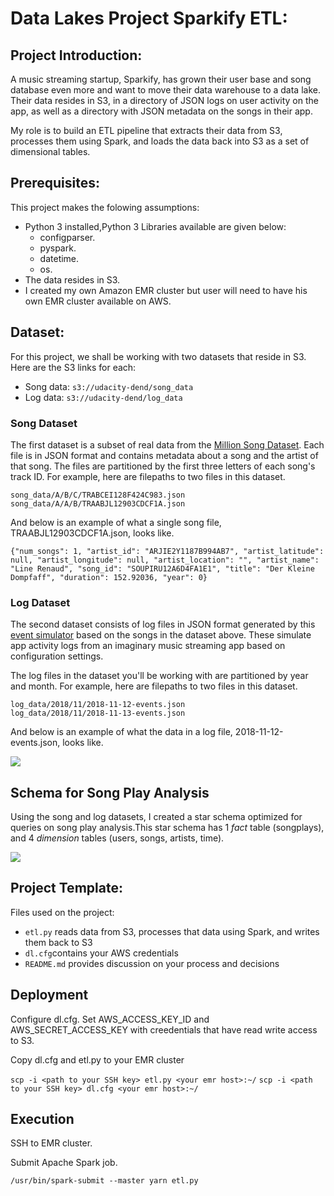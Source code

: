 # Data Lakes Project Sparkify ETL:
## Project Introduction:
A music streaming startup, Sparkify, has grown their user base and song database even more and want to move their data warehouse to a data lake. Their data resides in S3, in a directory of JSON logs on user activity on the app, as well as a directory with JSON metadata on the songs in their app.

My role is to build an ETL pipeline that extracts their data from S3, processes them using Spark, and loads the data back into S3 as a set of dimensional tables.
## Prerequisites:
This project makes the folowing assumptions:
- Python 3 installed,Python 3 Libraries available are given below:
    - configparser.
    - pyspark.
    - datetime.
    - os.
- The data resides in S3.
- I created my own Amazon EMR cluster but user will need to have his own EMR cluster available on AWS.
## Dataset:
For this project, we shall be working with two datasets that reside in S3. Here are the S3 links for each:

-   Song data:  `s3://udacity-dend/song_data`
-   Log data:  `s3://udacity-dend/log_data`
### Song Dataset

The first dataset is a subset of real data from the  [Million Song Dataset](https://labrosa.ee.columbia.edu/millionsong/). Each file is in JSON format and contains metadata about a song and the artist of that song. The files are partitioned by the first three letters of each song's track ID. For example, here are filepaths to two files in this dataset.

```
song_data/A/B/C/TRABCEI128F424C983.json
song_data/A/A/B/TRAABJL12903CDCF1A.json

```

And below is an example of what a single song file, TRAABJL12903CDCF1A.json, looks like.

```
{"num_songs": 1, "artist_id": "ARJIE2Y1187B994AB7", "artist_latitude": null, "artist_longitude": null, "artist_location": "", "artist_name": "Line Renaud", "song_id": "SOUPIRU12A6D4FA1E1", "title": "Der Kleine Dompfaff", "duration": 152.92036, "year": 0}
````
### Log Dataset

The second dataset consists of log files in JSON format generated by this  [event simulator](https://github.com/Interana/eventsim)  based on the songs in the dataset above. These simulate app activity logs from an imaginary music streaming app based on configuration settings.

The log files in the dataset you'll be working with are partitioned by year and month. For example, here are filepaths to two files in this dataset.

```
log_data/2018/11/2018-11-12-events.json
log_data/2018/11/2018-11-13-events.json

```

And below is an example of what the data in a log file, 2018-11-12-events.json, looks like.

![](https://video.udacity-data.com/topher/2019/February/5c6c3ce5_log-data/log-data.png)

## Schema for Song Play Analysis

Using the song and log datasets, I created a star schema optimized for queries on song play analysis.This star schema has 1  _fact_  table (songplays), and 4  _dimension_  tables (users, songs, artists, time). 

[![](https://github.com/kenhanscombe/project-postgres/raw/master/sparkify_erd.png?raw=true)](https://github.com/kenhanscombe/project-postgres/blob/master/sparkify_erd.png?raw=true)
## Project Template:
Files used on the project:

-   `etl.py`  reads data from S3, processes that data using Spark, and writes them back to S3
-   `dl.cfg`contains your AWS credentials
-   `README.md`  provides discussion on your process and decisions


## Deployment

Configure dl.cfg. Set AWS_ACCESS_KEY_ID and AWS_SECRET_ACCESS_KEY with creedentials that have read write access to S3. 

Copy dl.cfg and etl.py to your EMR cluster

`scp -i <path to your SSH key> etl.py <your emr host>:~/`
`scp -i <path to your SSH key> dl.cfg <your emr host>:~/`

## [](https://github.com/mark-fogle/udacity-dend-datalake-spark#execution)Execution

SSH to EMR cluster.

Submit Apache Spark job.

``/usr/bin/spark-submit --master yarn etl.py``

